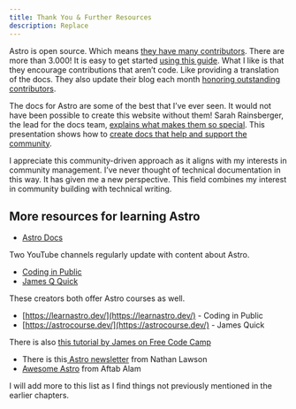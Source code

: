 ```yaml
---
title: Thank You & Further Resources
description: Replace
---
```


Astro is open source. Which means [they have many contributors](https://astro.badg.es/). There are more than 3.000! It is easy to get started [using this guide](https://docs.astro.build/en/contribute/). What I like is that they encourage contributions that aren’t code. Like providing a translation of the docs. They also update their blog each month [honoring outstanding contributors](https://astro.build/blog/whats-new-october-2023/).

The docs for Astro are some of the best that I’ve ever seen. It would not have been possible to create this website without them! Sarah Rainsberger, the lead for the docs team, [explains what makes them so special](https://www.rainsberger.ca/posts/community-driven-astro-docs/). This presentation shows how to [create docs that help and support the community](https://youtu.be/jcpkVJr-rUw?si=rQYNEx9QkQG4b3pi). 

I appreciate this community-driven approach as it aligns with my interests in community management. I’ve never thought of technical documentation in this way. It has given me a new perspective. This field combines my interest in community building with technical writing. 

## More resources for learning Astro



- [Astro Docs](https://docs.astro.build/en/getting-started/)

Two YouTube channels regularly update with content about Astro.



- [Coding in Public](https://www.youtube.com/@CodinginPublic)
- [James Q Quick](https://www.youtube.com/@JamesQQuick/videos)

These creators both offer Astro courses as well. 

- [https://learnastro.dev/](https://learnastro.dev/) - Coding in Public
- [https://astrocourse.dev/](https://astrocourse.dev/) - James Quick

There is also [this tutorial by James on Free Code Camp](https://www.youtube.com/watch?v=e-hTm5VmofI)



- There is this[ Astro newsletter](https://astroweekly.dev/) from Nathan Lawson
- [Awesome Astro](https://github.com/one-aalam/awesome-astro) from Aftab Alam

I will add more to this list as I find things not previously mentioned in the earlier chapters. 